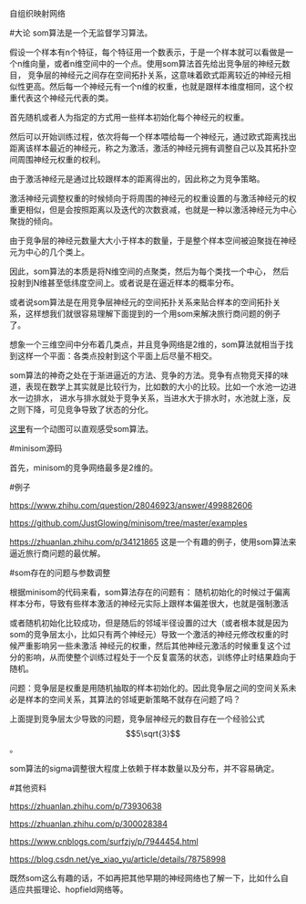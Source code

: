 自组织映射网络


#大论
som算法是一个无监督学习算法。

假设一个样本有n个特征，每个特征用一个数表示，于是一个样本就可以看做是一个n维向量，或者n维空间中的一个点。使用som算法首先给出竞争层的神经元数目，
竞争层的神经元之间存在空间拓扑关系，这意味着欧式距离较近的神经元相似性更高。然后每一个神经元有一个n维的权重，也就是跟样本维度相同，这个权重代表这个神经元代表的类。

首先随机或者人为指定的方式用一些样本初始化每个神经元的权重。

然后可以开始训练过程，依次将每一个样本喂给每一个神经元，通过欧式距离找出距离该样本最近的神经元，称之为激活，激活的神经元拥有调整自己以及其拓扑空间周围神经元权重的权利。

由于激活神经元是通过比较跟样本的距离得出的，因此称之为竞争策略。

激活神经元调整权重的时候倾向于将周围的神经元的权重设置的与激活神经元的权重更相似，但是会按照距离以及迭代的次数衰减，也就是一种以激活神经元为中心聚拢的倾向。

由于竞争层的神经元数量大大小于样本的数量，于是整个样本空间被迫聚拢在神经元为中心的几个类上。

因此，som算法的本质是将N维空间的点聚类，然后为每个类找一个中心， 然后投射到N维甚至低纬度空间上。或者说是在逼近样本的概率分布。

或者说som算法是在用竞争层神经元的空间拓扑关系来贴合样本的空间拓扑关系，这样想我们就很容易理解下面提到的一个用som来解决旅行商问题的例子了。

想象一个三维空间中分布着几类点，并且竞争网络是2维的，som算法就相当于找到这样一个平面：各类点投射到这个平面上后尽量不相交。

som算法的神奇之处在于渐进逼近的方法、竞争的方法。竞争有点物竞天择的味道，表现在数学上其实就是比较行为，比如数的大小的比较。比如一个水池一边进水一边排水，
进水与排水就处于竞争关系，当进水大于排水时，水池就上涨，反之则下降，可见竞争导致了状态的分化。


[这里](https://zhuanlan.zhihu.com/p/73534694)有一个动图可以直观感受som算法。

#minisom源码

首先，minisom的竞争网络最多是2维的。



#例子

https://www.zhihu.com/question/28046923/answer/499882606

https://github.com/JustGlowing/minisom/tree/master/examples

https://zhuanlan.zhihu.com/p/34121865 这是一个有趣的例子，使用som算法来逼近旅行商问题的最优解。

#som存在的问题与参数调整

根据minisom的代码来看，som算法存在的问题有：
随机初始化的时候过于偏离样本分布，导致有些样本激活的神经元实际上跟样本偏差很大，也就是强制激活

或者随机初始化比较成功，但是随后的邻域半径设置的过大（或者根本就是因为som的竞争层太小，比如只有两个神经元）导致一个激活的神经元修改权重的时候严重影响另一些未激活
神经元的权重，然后其他神经元激活的时候重复这个过分的影响，从而使整个训练过程处于一个反复震荡的状态，训练停止时结果趋向于随机。

问题：竞争层是权重是用随机抽取的样本初始化的。因此竞争层之间的空间关系未必是样本的空间关系，其算法的邻域更新策略不就存在问题了吗？


上面提到竞争层太少导致的问题，竞争层神经元的数目存在一个经验公式$$5\sqrt{3}$$。


som算法的sigma调整很大程度上依赖于样本数量以及分布，并不容易确定。

#其他资料

https://zhuanlan.zhihu.com/p/73930638

https://zhuanlan.zhihu.com/p/300028384

https://www.cnblogs.com/surfzjy/p/7944454.html

https://blog.csdn.net/ye_xiao_yu/article/details/78758998


既然som这么有趣的话，不如再把其他早期的神经网络也了解一下，比如什么自适应共振理论、hopfield网络等。






